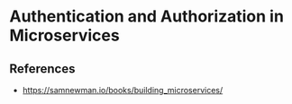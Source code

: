 # Authentication and Authorization in Microservices

## References

- <https://samnewman.io/books/building_microservices/>
